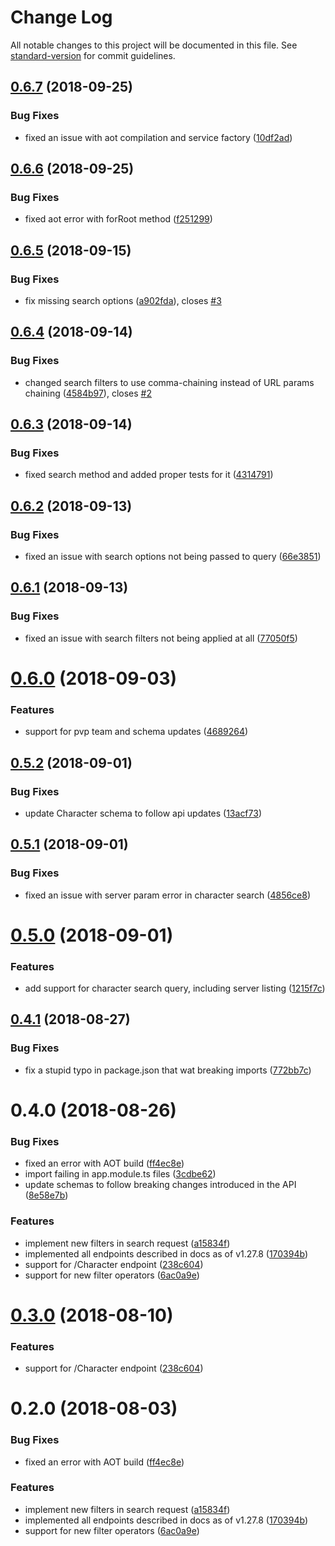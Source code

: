# Change Log

All notable changes to this project will be documented in this file. See [standard-version](https://github.com/conventional-changelog/standard-version) for commit guidelines.

<a name="0.6.7"></a>
## [0.6.7](https://github.com/xivapi/angular-client/compare/v0.6.6...v0.6.7) (2018-09-25)


### Bug Fixes

* fixed an issue with aot compilation and service factory ([10df2ad](https://github.com/xivapi/angular-client/commit/10df2ad))



<a name="0.6.6"></a>
## [0.6.6](https://github.com/xivapi/angular-client/compare/v0.6.5...v0.6.6) (2018-09-25)


### Bug Fixes

* fixed aot error with forRoot method ([f251299](https://github.com/xivapi/angular-client/commit/f251299))



<a name="0.6.5"></a>
## [0.6.5](https://github.com/xivapi/angular-client/compare/v0.6.4...v0.6.5) (2018-09-15)


### Bug Fixes

* fix missing search options ([a902fda](https://github.com/xivapi/angular-client/commit/a902fda)), closes [#3](https://github.com/xivapi/angular-client/issues/3)



<a name="0.6.4"></a>
## [0.6.4](https://github.com/xivapi/angular-client/compare/v0.6.3...v0.6.4) (2018-09-14)


### Bug Fixes

* changed search filters to use comma-chaining instead of URL params chaining ([4584b97](https://github.com/xivapi/angular-client/commit/4584b97)), closes [#2](https://github.com/xivapi/angular-client/issues/2)



<a name="0.6.3"></a>
## [0.6.3](https://github.com/xivapi/angular-client/compare/v0.6.2...v0.6.3) (2018-09-14)


### Bug Fixes

* fixed search method and added proper tests for it ([4314791](https://github.com/xivapi/angular-client/commit/4314791))



<a name="0.6.2"></a>
## [0.6.2](https://github.com/xivapi/angular-client/compare/v0.6.1...v0.6.2) (2018-09-13)


### Bug Fixes

* fixed an issue with search options not being passed to query ([66e3851](https://github.com/xivapi/angular-client/commit/66e3851))



<a name="0.6.1"></a>
## [0.6.1](https://github.com/xivapi/angular-client/compare/v0.6.0...v0.6.1) (2018-09-13)


### Bug Fixes

* fixed an issue with search filters not being applied at all ([77050f5](https://github.com/xivapi/angular-client/commit/77050f5))



<a name="0.6.0"></a>
# [0.6.0](https://github.com/xivapi/angular-client/compare/v0.5.2...v0.6.0) (2018-09-03)


### Features

* support for pvp team and schema updates ([4689264](https://github.com/xivapi/angular-client/commit/4689264))



<a name="0.5.2"></a>
## [0.5.2](https://github.com/xivapi/angular-client/compare/v0.5.1...v0.5.2) (2018-09-01)


### Bug Fixes

* update Character schema to follow api updates ([13acf73](https://github.com/xivapi/angular-client/commit/13acf73))



<a name="0.5.1"></a>
## [0.5.1](https://github.com/xivapi/angular-client/compare/v0.5.0...v0.5.1) (2018-09-01)


### Bug Fixes

* fixed an issue with server param error in character search ([4856ce8](https://github.com/xivapi/angular-client/commit/4856ce8))



<a name="0.5.0"></a>
# [0.5.0](https://github.com/xivapi/angular-client/compare/v0.4.1...v0.5.0) (2018-09-01)


### Features

* add support for character search query, including server listing ([1215f7c](https://github.com/xivapi/angular-client/commit/1215f7c))



<a name="0.4.1"></a>
## [0.4.1](https://github.com/xivapi/angular-client/compare/v0.4.0...v0.4.1) (2018-08-27)


### Bug Fixes

* fix a stupid typo in package.json that wat breaking imports ([772bb7c](https://github.com/xivapi/angular-client/commit/772bb7c))



<a name="0.4.0"></a>
# 0.4.0 (2018-08-26)


### Bug Fixes

* fixed an error with AOT build ([ff4ec8e](https://github.com/xivapi/angular-client/commit/ff4ec8e))
* import failing in app.module.ts files ([3cdbe62](https://github.com/xivapi/angular-client/commit/3cdbe62))
* update schemas to follow breaking changes introduced in the API ([8e58e7b](https://github.com/xivapi/angular-client/commit/8e58e7b))


### Features

* implement new filters in search request ([a15834f](https://github.com/xivapi/angular-client/commit/a15834f))
* implemented all endpoints described in docs as of v1.27.8 ([170394b](https://github.com/xivapi/angular-client/commit/170394b))
* support for /Character endpoint ([238c604](https://github.com/xivapi/angular-client/commit/238c604))
* support for new filter operators ([6ac0a9e](https://github.com/xivapi/angular-client/commit/6ac0a9e))



<a name="0.3.0"></a>
# [0.3.0](https://github.com/xivapi/angular-client/compare/v0.2.0...v0.3.0) (2018-08-10)


### Features

* support for /Character endpoint ([238c604](https://github.com/xivapi/angular-client/commit/238c604))



<a name="0.2.0"></a>
# 0.2.0 (2018-08-03)


### Bug Fixes

* fixed an error with AOT build ([ff4ec8e](https://github.com/xivapi/angular-client/commit/ff4ec8e))


### Features

* implement new filters in search request ([a15834f](https://github.com/xivapi/angular-client/commit/a15834f))
* implemented all endpoints described in docs as of v1.27.8 ([170394b](https://github.com/xivapi/angular-client/commit/170394b))
* support for new filter operators ([6ac0a9e](https://github.com/xivapi/angular-client/commit/6ac0a9e))
